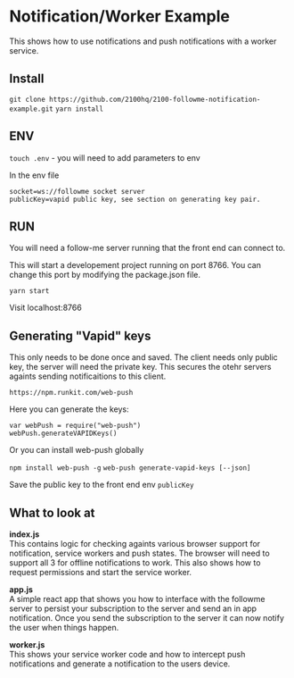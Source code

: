 # Notification/Worker Example
This shows how to use notifications and push notifications with a worker service.

## Install
`git clone https://github.com/2100hq/2100-followme-notification-example.git`
`yarn install`

## ENV
`touch .env` - you will need to add parameters to env

In the env file

```
socket=ws://followme socket server
publicKey=vapid public key, see section on generating key pair. 
```

## RUN
You will need a follow-me server running that the front end can connect to.

This will start a developement project running on port 8766. You can change this port
by modifying the package.json file. 

`yarn start`

Visit localhost:8766

## Generating "Vapid" keys
This only needs to be done once and saved. The client needs only public key, the server
will need the private key. This secures the otehr servers againts sending notificaitions
to this client. 

`https://npm.runkit.com/web-push`

Here you can generate the keys:
```
var webPush = require("web-push")
webPush.generateVAPIDKeys()
```

Or you can install web-push globally

`npm install web-push -g`
`web-push generate-vapid-keys [--json]`


Save the public key to the front end env `publicKey`

## What to look at

**index.js**   
This contains logic for checking againts various browser support for notification, service workers 
and push states. The browser will need to support all 3 for offline notifications to work. 
This also shows how to request permissions and start the service worker. 

**app.js**  
A simple react app that shows you how to interface with the followme server to persist your
subscription to the server and send an in app notification. Once you send the subscription
to the server it can now notify the user when things happen.

**worker.js**   
This shows your service worker code and how to intercept push notifications and generate
a notification to the users device.



